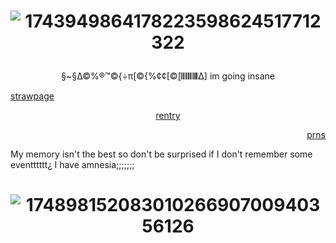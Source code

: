 # <p align="center"> ![1743949864178223598624517712322](https://media1.tenor.com/m/y4s2A4p5wWIAAAAC/ab-animatic-battle.gif)
 <p align="center"> §~§∆©%®™©{÷π[©{%¢¢[©[𝄃𝄃𝄂𝄂𝄀𝄁𝄃𝄂𝄂𝄃∆] im going insane

  [strawpage](https://animaniacsss.straw.page/) <p align="center"> [rentry](https://rentry.co/mycleanbasement) <p align="right"> [prns](https://en.pronouns.page/@gps_jpg)



My memory isn't the best so don't be surprised if I don't remember some eventttttt¿ I have amnesia;;;;;;;

# <p align="center"> ![17489815208301026690700940356126](https://github.com/user-attachments/assets/16347dd3-9ec8-47a6-ab6f-34728eca72f4)
